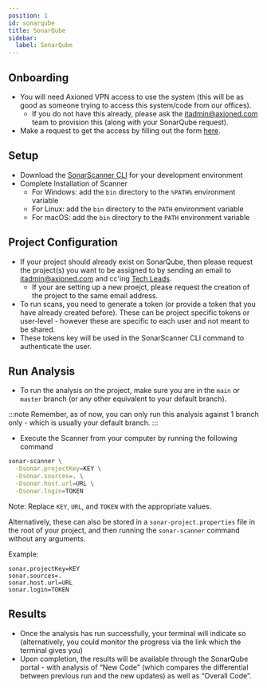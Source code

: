 ```yaml
---
position: 1
id: sonarqube
title: SonarQube
sidebar:
  label: SonarQube
---
```



## Onboarding

- You will need Axioned VPN access to use the system (this will be as good as someone trying to access this system/code from our offices).
  - If you do not have this already, please ask the <itadmin@axioned.com> team to provision this (along with your SonarQube request).
- Make a request to get the access by filling out the form [here](https://docs.google.com/forms/d/e/1FAIpQLSc550MkOG_CF2yrvuXtgnheWgii0WKP53yu0RKjNCUTRrL6Vg/viewform).

## Setup

- Download the [SonarScanner CLI](https://docs.sonarsource.com/sonarqube/latest/analyzing-source-code/scanners/sonarscanner/) for your development environment
- Complete Installation of Scanner
  - For Windows: add the `bin` directory to the `%PATH%` environment variable
  - For Linux: add the `bin` directory to the `PATH` environment variable
  - For macOS: add the `bin` directory to the `PATH` environment variable

## Project Configuration

- If your project should already exist on SonarQube, then please request the project(s) you want to be assigned to by sending an email to <itadmin@axioned.com> and cc'ing [Tech Leads](mailto:techleads@axioned.com).
  - If your are setting up a new proejct, please request the creation of the project to the same email address.
- To run scans, you need to generate a token (or provide a token that you have already created before). These can be project specific tokens or user-level - however these are specific to each user and not meant to be shared.
- These tokens key will be used in the SonarScanner CLI command to authenticate the user.

## Run Analysis

- To run the analysis on the project, make sure you are in the `main` or `master` branch (or any other equivalent to your default branch).

:::note
Remember, as of now, you can only run this analysis against 1 branch only - which is usually your default branch.
:::

- Execute the Scanner from your computer by running the following command

```bash
sonar-scanner \
  -Dsonar.projectKey=KEY \
  -Dsonar.sources=. \
  -Dsonar.host.url=URL \
  -Dsonar.login=TOKEN
```

Note: Replace `KEY`, `URL`, and `TOKEN` with the appropriate values.

Alternatively, these can also be stored in a `sonar-project.properties` file in the root of your project, and then running the `sonar-scanner` command without any arguments.

Example:

```file
sonar.projectKey=KEY
sonar.sources=.
sonar.host.url=URL
sonar.login=TOKEN
```

## Results

- Once the analysis has run successfully, your terminal will indicate so (alternatively, you could monitor the progress via the link which the terminal gives you)
- Upon completion, the results will be available through the SonarQube portal - with analysis of “New Code” (which compares the differential between previous run and the new updates) as well as “Overall Code”.
